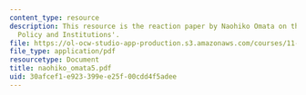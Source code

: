 ```yaml
---
content_type: resource
description: This resource is the reaction paper by Naohiko Omata on the topic 'Disaster
  Policy and Institutions'.
file: https://ol-ocw-studio-app-production.s3.amazonaws.com/courses/11-941-disaster-vulnerability-and-resilience-spring-2005/30afcef1e923399ee25f00cdd4f5adee_naohiko_omata5.pdf
file_type: application/pdf
resourcetype: Document
title: naohiko_omata5.pdf
uid: 30afcef1-e923-399e-e25f-00cdd4f5adee
---
```

